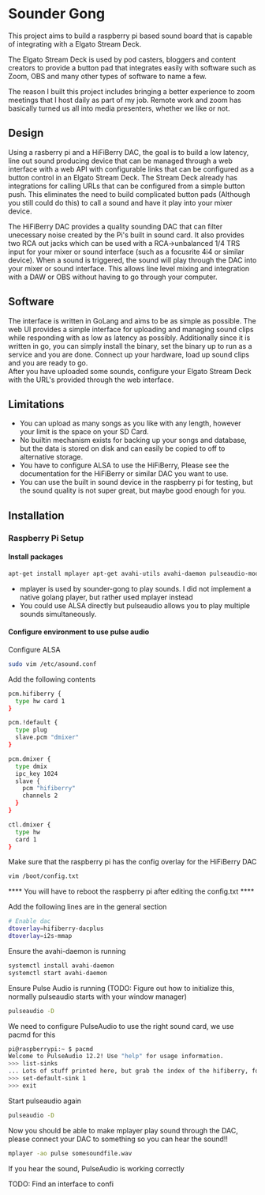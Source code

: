# Sounder Gong 

This project aims to build a raspberry pi based sound board that is capable of integrating with a Elgato Stream Deck.

The Elgato Stream Deck is used by pod casters, bloggers and content creators to provide a button pad that integrates
easily with software such as Zoom, OBS and many other types of software to name a few.  

The reason I built this project includes bringing a better experience to zoom meetings that I host daily as part of my 
job.  Remote work and zoom has basically turned us all into media presenters, whether we like or not. 

## Design

Using a rasberry pi and a HiFiBerry DAC, the goal is to build a low latency, line out sound producing device that can 
be managed through a web interface with a web API with configurable links that can be configured as a button control
in an Elgato Stream Deck.  The Stream Deck already has integrations for calling URLs that can be configured from a 
simple button push.  This eliminates the need to build complicated button pads (Although you still could do this) to 
call a sound and have it play into your mixer device.  

The HiFiBerry DAC provides a quality sounding DAC that can filter unecessary noise created by the Pi's built in sound
card.  It also provides two RCA out jacks which can be used with a RCA->unbalanced 1/4 TRS input for your mixer or sound
interface (such as a focusrite 4i4 or similar device).  When a sound is triggered, the sound will play through the DAC into
your mixer or sound interface.  This allows line level mixing and integration with a DAW or OBS without having to go through
your computer.  

## Software

The interface is written in GoLang and aims to be as simple as possible. The web UI provides a simple interface for uploading and managing
sound clips while responding with as low as latency as possibly.  Additionally since it is written in go, you can simply install
the binary, set the binary up to run as a service and you are done.  Connect up your hardware, load up sound clips and you are ready to go.  
After you have uploaded some sounds, configure your Elgato Stream Deck with the URL's provided through the web interface.  

## Limitations 

- You can upload as many songs as you like with any length, however your limit is the space on your SD Card.
- No builtin mechanism exists for backing up your songs and database, but the data is stored on disk and can easily be copied to off to alternative storage.
- You have to configure ALSA to use the HiFiBerry, Please see the documentation for the HiFiBerry or similar DAC you want to use.
- You can use the built in sound device in the raspberry pi for testing, but the sound quality is not super great, but maybe good enough for you.

## Installation

### Raspberry Pi Setup

#### Install packages

```bash
apt-get install mplayer apt-get avahi-utils avahi-daemon pulseaudio-module-zeroconf

```

- mplayer is used by sounder-gong to play sounds.  I did not implement a native golang player, but rather used mplayer instead
- You could use ALSA directly but pulseaudio allows you to play multiple sounds simultaneously.  

#### Configure environment to use pulse audio

Configure ALSA

```bash
sudo vim /etc/asound.conf
```

Add the following contents

```bash
pcm.hifiberry {
  type hw card 1
}

pcm.!default {
  type plug
  slave.pcm "dmixer"
}

pcm.dmixer {
  type dmix
  ipc_key 1024
  slave {
    pcm "hifiberry"
    channels 2
  }
}

ctl.dmixer {
  type hw
  card 1
}
```

Make sure that the raspberry pi has the config overlay for the HiFiBerry DAC

```bash
vim /boot/config.txt
```

**** You will have to reboot the raspberry pi after editing the config.txt ****

Add the following lines are in the general section

```bash
# Enable dac
dtoverlay=hifiberry-dacplus
dtoverlay=i2s-mmap
```

Ensure the avahi-daemon is running

```bash
systemctl install avahi-daemon
systemctl start avahi-daemon
```

Ensure Pulse Audio is running (TODO: Figure out how to initialize this, normally pulseaudio starts with your window manager)

```bash
pulseaudio -D
```

We need to configure PulseAudio to use the right sound card, we use pacmd for this

```bash
pi@raspberrypi:~ $ pacmd
Welcome to PulseAudio 12.2! Use "help" for usage information.
>>> list-sinks
... Lots of stuff printed here, but grab the index of the hifiberry, for me it was #1
>>> set-default-sink 1
>>> exit
```

Start pulseaudio again

```bash
pulseaudio -D
```

Now you should be able to make mplayer play sound through the DAC, please connect
your DAC to something so you can hear the sound!!

```bash
mplayer -ao pulse somesoundfile.wav
```

If you hear the sound, PulseAudio is working correctly

TODO: Find an interface to confi







